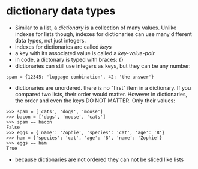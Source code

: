 # dictionary data types

- Similar to a list, a *dictionary* is a collection of many values. Unlike indexes for lists though, indexes for dictionaries can use many different data types, not just integers.
- indexes for dictionaries are called *keys*
- a key with its associated value is called a *key-value-pair*
- in code, a dictonary is typed with braces: {}
- dictionaries can still use integers as keys, but they can be any number:

```
spam = {12345: 'luggage combination', 42: 'the answer'}
```

- dictionaries are unordered. there is no "first" item in a dictionary. If you compared two lists, their order would matter. However in dictionaries, the order and even the keys DO NOT MATTER. Only their values:

```
>>> spam = ['cats', 'dogs', 'moose']
>>> bacon = ['dogs', 'moose', 'cats']
>>> spam == bacon
False
>>> eggs = {'name': 'Zophie', 'species': 'cat', 'age': '8'}
>>> ham = {'species': 'cat', 'age': '8', 'name': 'Zophie'}
>>> eggs == ham
True
```

- because dictionaries are not ordered they can not be sliced like lists

